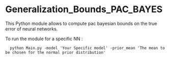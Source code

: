 # Generalization_Bounds_PAC_BAYES

This Python module allows to compute pac bayesian bounds on the true error of neural networks.

To run the module for a specific NN : 

      python Main.py -model 'Your Specific model' -prior_mean 'The mean to be chosen for the normal prior distribution'

